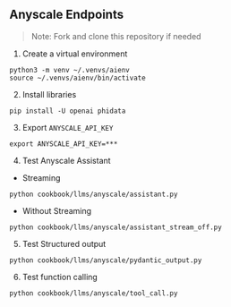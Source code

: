 ## Anyscale Endpoints

> Note: Fork and clone this repository if needed

1. Create a virtual environment

```shell
python3 -m venv ~/.venvs/aienv
source ~/.venvs/aienv/bin/activate
```

2. Install libraries

```shell
pip install -U openai phidata
```

3. Export `ANYSCALE_API_KEY`

```shell
export ANYSCALE_API_KEY=***
```

4. Test Anyscale Assistant

- Streaming

```shell
python cookbook/llms/anyscale/assistant.py
```

- Without Streaming

```shell
python cookbook/llms/anyscale/assistant_stream_off.py
```

5. Test Structured output

```shell
python cookbook/llms/anyscale/pydantic_output.py
```

6. Test function calling

```shell
python cookbook/llms/anyscale/tool_call.py
```
